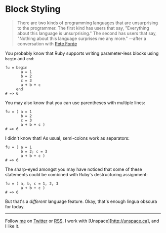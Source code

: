 Block Styling
===

> There are two kinds of programming languages that are unsurprising to the programmer. The first kind has users that say, "Everything about this language is unsurprising." The second has users that say, "Nothing about this language surprises me any more." --after a conversation with [Pete Forde](http://www.peteforde.com/ "Pete Forde")

You probably know that Ruby supports writing parameter-less blocks using `begin` and `end`:

    fu = begin
           a = 1
           b = 2
           c = 3
           a + b + c
         end
    # => 6

You may also know that you can use parentheses with multiple lines:

    fu = ( a = 1
           b = 2
           c = 3
           a + b + c )
    # => 6
    
I didn't know that! As usual, semi-colons work as separators:

    fu = ( a = 1
           b = 2; c = 3
           a + b + c )
    # => 6
    
The sharp-eyed amongst you may have noticed that some of these statements could be combined with Ruby's destructuring assignment:

    fu = ( a, b, c = 1, 2, 3
           a + b + c )
    # => 6
    
But that's a *different* language feature. Okay, that's enough lingua obscura for today.

----
	
Follow [me](http://reginald.braythwayt.com) on [Twitter](http://twitter.com/raganwald) or [RSS](http://feeds.feedburner.com/raganwald "raganwald's rss feed"). I work with [Unspace][http://unspace.ca], and I like it.